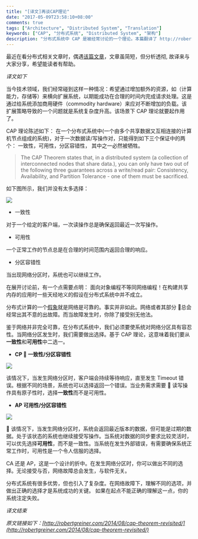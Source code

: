 ```yaml
---
title: "[译文]再谈CAP理论"
date: "2017-05-09T23:58:10+08:00"
comments: true
tags: ["Architecture", "Distributed System", "Translation"]
keywords: ["CAP", "分布式系统", "Distributed System", "架构"]
description: "分布式系统中 CAP 是被经常讨论的一个理论。本篇翻译了 http://robertgreiner.com/2014/08/cap-theorem-revisited/。原文中对 CAP 以及其场景做了很精准的描述。"
---
```


最近在看分布式相关文章时，偶遇[该篇文章](http://robertgreiner.com/2014/08/cap-theorem-revisited/)，文章虽简短，但分析透彻, 故译来与大家分享，希望能读者有帮助。

_译文如下_

当今技术领域，我们经常碰到这样一种情况：希望通过增加额外的资源，如（计算能力，存储等）来横向扩展系统，以期能成功在合理的时间内完成请求处理。这是通过给系统添加商用硬件（commodity hardware）来应对不断增加的负载。该扩展策略导致的一个问题就是系统复杂度升高。该场景下 CAP 理论就要起作用了。

CAP 理论陈述如下： 在一个分布式系统中(一个由多个共享数据又互相连接的计算机节点组成的系统)，对于一次数据读/写操作对，只能得到如下三个保证中的两个： 一致性，可用性，分区容错性， 其中之一必然被牺牲。

> The CAP Theorem states that, in a distributed system (a collection of interconnected nodes that share data.), you can only have two out of the following three guarantees across a write/read pair: Consistency, Availability, and Partition Tolerance - one of them must be sacrificed.

如下图所示，我们并没有太多选择：

![](https://ws1.sinaimg.cn/large/5ee78c28ly1g4soi3a8hej20dw08f75h.jpg)

- 一致性

对于一个给定的客户端，一次读操作总是确保返回最近一次写操作。

- 可用性

一个正常工作的节点总是在合理的时间范围内返回合理的响应。

- 分区容错性

当出现网络分区时，系统也可以继续工作。

在展开讨论前，有一个点需要点明： 面向对象编程不等同网络编程！在构建共享内存的应用时一些天经地义的假设在分布式系统中并不成立。

分布式计算的一个[假象](http://en.wikipedia.org/wiki/Fallacies_of_Distributed_Computing)就是网络是可靠的。事实并非如此。网络或者其部分  总会经常出其不意的出故障。而当故障发生时，你除了接受别无他法。

鉴于网络并非完全可靠，在分布式系统中，我们必须要使系统对网络分区具有容忍性。当网络分区发生时，我们需要做出选择。基于 CAP 理论，这意味着我们要从**一致性**和**可用性**中二选一。

- **CP  一致性/分区容错性**

![](https://ws1.sinaimg.cn/large/5ee78c28ly1g4soi3fi4sj20b409kwfo.jpg)

该情况下，当发生网络分区时，客户端会持续等待响应，直至发生 Timeout 错误。根据不同的场景，系统也可以选择返回一个错误。当业务需求需要  读写操作具有原子性时，选择**一致性**而不是可用性。

- **AP 可用性/分区容错性**

![](https://ws1.sinaimg.cn/large/5ee78c28ly1g4soi2ht35j20b409kab3.jpg)

 该情况下，当发生网络分区时，系统会返回最近版本的数据，但可能是过期的数据。处于该状态的系统也继续接受写操作。当系统对数据的同步要求比较灵活时，可以优先选择**可用性**，而不是一致性。当系统在发生外部错误，有需要确保系统正常工作时，可用性是一个令人信服的选择。

CA 还是 AP，这是一个设计的折中。在发生网络分区时，你可以做出不同的选择。无论接受与否，网络故障总会发生，与软件无关。

分布式系统有很多优势，但也引入了复杂度。在网络故障下，理解不同的选项，并做出正确的选择才是系统成功的关键。 如果在起点不能正确的理解这一点，你的系统注定失败。

_译文结束_

_原文链接如下：[http://robertgreiner.com/2014/08/cap-theorem-revisited/](http://robertgreiner.com/2014/08/cap-theorem-revisited/)_
